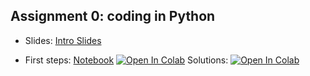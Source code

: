 ## Assignment 0: coding in Python

- Slides: [Intro Slides](Introduction_slides.pdf)

- First steps: [Notebook](A0_PythonBasics/Assignment0.ipynb) [![Open In Colab](https://colab.research.google.com/assets/colab-badge.svg)](https://colab.research.google.com/github/wimmerlab/MBC-DataAnalysis/blob/main/A0_PythonBasics/Assignment0.ipynb) Solutions: [![Open In Colab](https://colab.research.google.com/assets/colab-badge.svg)](https://colab.research.google.com/github/wimmerlab/MBC-DataAnalysis/blob/main/A0_PythonBasics/Assignment0_solutions.ipynb) 
